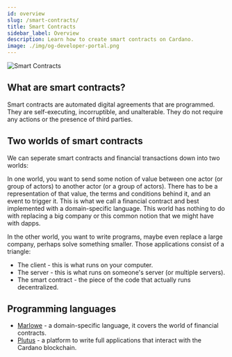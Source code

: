 ```yaml
---
id: overview
slug: /smart-contracts/
title: Smart Contracts
sidebar_label: Overview
description: Learn how to create smart contracts on Cardano.
image: ./img/og-developer-portal.png
--- 
```


![Smart Contracts](../../static/img/card-smart-contracts-title.svg)

## What are smart contracts?
Smart contracts are automated digital agreements that are programmed. They are self-executing, incorruptible, and unalterable. They do not require any actions or the presence of third parties. 

## Two worlds of smart contracts
We can seperate smart contracts and financial transactions down into two worlds: 

In one world, you want to send some notion of value between one actor (or group of actors) to another actor (or a group of actors). There has to be a representation of that value, the terms and conditions behind it, and an event to trigger it. This is what we call a financial contract and best implemented with a domain-specific language. This world has nothing to do with replacing a big company or this common notion that we might have with dapps.

In the other world, you want to write programs, maybe even replace a large company, perhaps solve something smaller. Those applications consist of a triangle:

- The client - this is what runs on your computer.
- The server - this is what runs on someone's server (or multiple servers).
- The smart contract - the piece of the code that actually runs decentralized.

## Programming languages
- [Marlowe](marlowe) - a domain-specific language, it covers the world of financial contracts.
- [Plutus](plutus) - a platform to write full applications that interact with the Cardano blockchain. 
